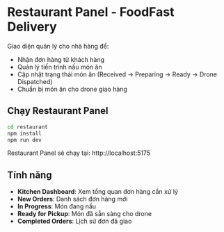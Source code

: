 # Restaurant Panel - FoodFast Delivery

Giao diện quản lý cho nhà hàng để:
- Nhận đơn hàng từ khách hàng
- Quản lý tiến trình nấu món ăn
- Cập nhật trạng thái món ăn (Received → Preparing → Ready → Drone Dispatched)
- Chuẩn bị món ăn cho drone giao hàng

## Chạy Restaurant Panel

```bash
cd restaurant
npm install
npm run dev
```

Restaurant Panel sẽ chạy tại: http://localhost:5175

## Tính năng

- **Kitchen Dashboard**: Xem tổng quan đơn hàng cần xử lý
- **New Orders**: Danh sách đơn hàng mới
- **In Progress**: Món đang nấu
- **Ready for Pickup**: Món đã sẵn sàng cho drone
- **Completed Orders**: Lịch sử đơn đã giao
